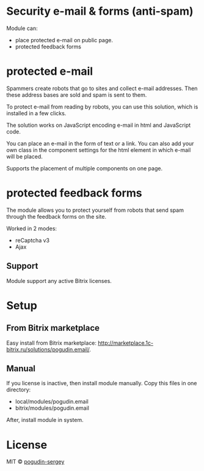 # Security e-mail & forms (anti-spam)
Module can:
* place protected e-mail on public page.
* protected feedback forms

# protected e-mail
Spammers create robots that go to sites and collect e-mail addresses. Then these address bases are sold and spam is sent to them.

To protect e-mail from reading by robots, you can use this solution, which is installed in a few clicks.

The solution works on JavaScript encoding e-mail in html and JavaScript code.

You can place an e-mail in the form of text or a link. You can also add your own class in the component settings for the html element in which e-mail will be placed.

Supports the placement of multiple components on one page.

# protected feedback forms

The module allows you to protect yourself from robots that send spam through the feedback forms on the site.

Worked in 2 modes:
* reCaptcha v3
* Ajax

## Support
Module support any active Bitrix licenses.

# Setup

## From Bitrix marketplace
Easy install from Bitrix marketplace:
http://marketplace.1c-bitrix.ru/solutions/pogudin.email/.

## Manual
If you license is inactive, then install module manually.
Copy this files in one directory:
* local/modules/pogudin.email
* bitrix/modules/pogudin.email

After, install module in system.

# License
MIT © [pogudin-sergey](https://github.com/pogudin-sergey)
